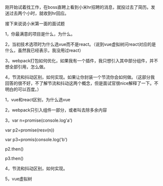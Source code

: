 刚开始试着找工作，在boss直聘上看到小米hr招聘的消息，就投过去了简历。发送过去两个小时，就收到hr回应。

接下来说说小米第一面的面试题

1，你最满意的项目是什么，为什么。

2，当初技术选项时为什么选vue而不是react。（说到vue虚拟树问react对应的是什么，虽然我已经表示，我没用过react）

3，webpack打包如何优化，如果我有一个插件，我只想引入其中部分组件，并不想全部引用，怎么做。

4，节流和抖动区别，如何实现。如果让你封装一个节流你会如何做。（这部分我回答的很不好，不了解节流和抖动这两个概念，但是面试官很nice解释了一下。不明白的可以百度。）





1，vue和react区别，为什么选vue

2，webpack只引入组件一部分，或者叫去除多余内容

3，var n=promise(console.log'a')

var p2=promise(resv(n))

var p3=promis(console.log('b')

p2.then()

p3.then()





4，节流和抖动区别，如何实现。

5，vue虚拟树